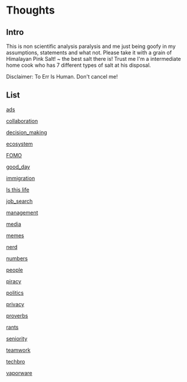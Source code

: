 # Thoughts

## Intro

This is non scientific analysis paralysis and me just being goofy in my assumptions, statements and what not. 
Please take it with a grain of Himalayan Pink Salt! ~ the best salt there is! Trust me I'm a intermediate home cook who has 7 different types of salt at his disposal.

Disclaimer: To Err Is Human. Don't cancel me!

## List

[ads](thoughts/ads.md)

[collaboration](collaboration.md)

[decision_making](decision_making.md)

[ecosystem](../thoughts/ecosystem.md)

[FOMO](../thoughts/FOMO.md)

[good_day](good_day.md)

[immigration](immigration.md)

[Is this life](../thoughts/Is_this_life.md)

[job_search](job_search.md)

[management](management.md)

[media](../thoughts/media.md)

[memes](../thoughts/memes.md)

[nerd](../thoughts/nerd.md)

[numbers](../thoughts/numbers.md)

[people](../thoughts/people.md)

[piracy](piracy.md)

[politics](../thoughts/politics.md)

[privacy](privacy.md)

[proverbs](../thoughts/proverbs.md)

[rants](../thoughts/rants.md)

[seniority](seniority.md)

[teamwork](teamwork.md)

[techbro](techbro.md)

[vaporware](vaporware.md)
